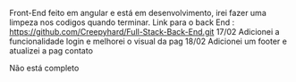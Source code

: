 Front-End feito em angular e está em desenvolvimento, irei fazer uma limpeza nos codigos quando terminar. 
Link para o back End : https://github.com/Creepyhard/Full-Stack-Back-End.git
17/02 Adicionei a funcionalidade login e melhorei o visual da pag
18/02 Adicionei um footer e atualizei a pag contato 

Não está completo
